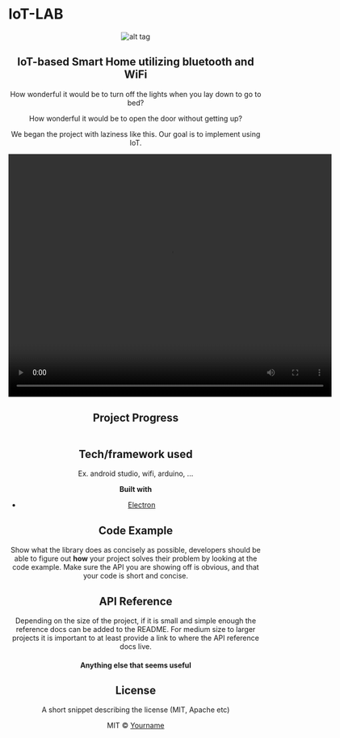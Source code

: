 # IoT-LAB
<center>

![alt tag](https://raw.githubusercontent.com/Seungyeup/IoT-LAB/master/NotImportant/iot.jpg)

## IoT-based Smart Home utilizing bluetooth and WiFi
How wonderful it would be to turn off the lights when you lay down to go to bed?

How wonderful it would be to open the door without getting up?

We began the project with laziness like this. Our goal is to implement using IoT.

<video width="640" height="480" controls>
  <source src="sample1.mp4" type="video/mp4">
</video>

## Project Progress
<a href="https://imgflip.com/gif/2hcdc3"><img src="https://i.imgflip.com/2hcdc3.gif" title=""/></a>
## Tech/framework used
Ex. android studio, wifi, arduino, ...

<b>Built with</b>
- [Electron](https://electron.atom.io)

## Code Example
Show what the library does as concisely as possible, developers should be able to figure out **how** your project solves their problem by looking at the code example. Make sure the API you are showing off is obvious, and that your code is short and concise.

## API Reference

Depending on the size of the project, if it is small and simple enough the reference docs can be added to the README. For medium size to larger projects it is important to at least provide a link to where the API reference docs live.

#### Anything else that seems useful

## License
A short snippet describing the license (MIT, Apache etc)

MIT © [Yourname]()
